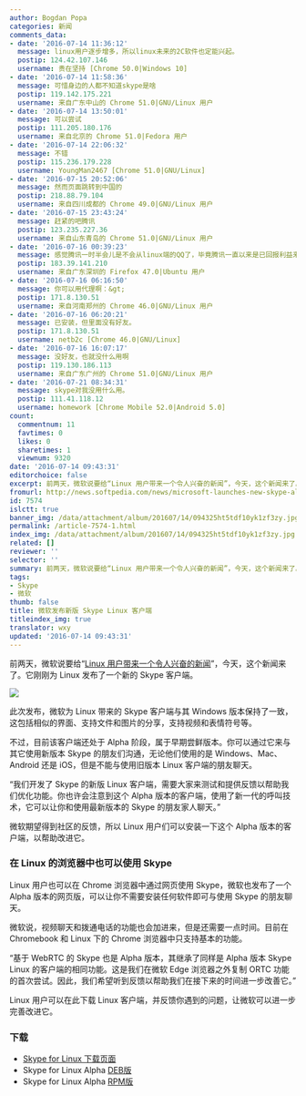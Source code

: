 ```yaml
---
author: Bogdan Popa
categories: 新闻
comments_data:
- date: '2016-07-14 11:36:12'
  message: linux用户逐步增多，所以linux未来的2C软件也定能兴起。
  postip: 124.42.107.146
  username: 贵在坚持 [Chrome 50.0|Windows 10]
- date: '2016-07-14 11:58:36'
  message: 可惜身边的人都不知道skype是啥
  postip: 119.142.175.221
  username: 来自广东中山的 Chrome 51.0|GNU/Linux 用户
- date: '2016-07-14 13:50:01'
  message: 可以尝试
  postip: 111.205.180.176
  username: 来自北京的 Chrome 51.0|Fedora 用户
- date: '2016-07-14 22:06:32'
  message: 不错
  postip: 115.236.179.228
  username: YoungMan2467 [Chrome 51.0|GNU/Linux]
- date: '2016-07-15 20:52:06'
  message: 然而页面跳转到中国的
  postip: 218.88.79.104
  username: 来自四川成都的 Chrome 49.0|GNU/Linux 用户
- date: '2016-07-15 23:43:24'
  message: 赶紧的吧腾讯
  postip: 123.235.227.36
  username: 来自山东青岛的 Chrome 51.0|GNU/Linux 用户
- date: '2016-07-16 00:39:23'
  message: 感觉腾讯一时半会儿是不会从linux端的QQ了，毕竟腾讯一直以来是已回报利益来计算的，此处@网易云音乐 @支付宝
  postip: 183.39.141.210
  username: 来自广东深圳的 Firefox 47.0|Ubuntu 用户
- date: '2016-07-16 06:16:50'
  message: 你可以用代理啊：&gt;
  postip: 171.8.130.51
  username: 来自河南郑州的 Chrome 46.0|GNU/Linux 用户
- date: '2016-07-16 06:20:21'
  message: 已安装，但里面没有好友。
  postip: 171.8.130.51
  username: netb2c [Chrome 46.0|GNU/Linux]
- date: '2016-07-16 16:07:17'
  message: 没好友，也就没什么用啊
  postip: 119.130.186.113
  username: 来自广东广州的 Chrome 51.0|GNU/Linux 用户
- date: '2016-07-21 08:34:31'
  message: skype对我没用什么用。
  postip: 111.41.118.12
  username: homework [Chrome Mobile 52.0|Android 5.0]
count:
  commentnum: 11
  favtimes: 0
  likes: 0
  sharetimes: 1
  viewnum: 9320
date: '2016-07-14 09:43:31'
editorchoice: false
excerpt: 前两天，微软说要给“Linux 用户带来一个令人兴奋的新闻”，今天，这个新闻来了。
fromurl: http://news.softpedia.com/news/microsoft-launches-new-skype-alpha-for-linux-506279.shtml
id: 7574
islctt: true
banner_img: /data/attachment/album/201607/14/094325ht5tdf10yk1zf3zy.jpg
permalink: /article-7574-1.html
index_img: /data/attachment/album/201607/14/094325ht5tdf10yk1zf3zy.jpg.thumb.jpg
related: []
reviewer: ''
selector: ''
summary: 前两天，微软说要给“Linux 用户带来一个令人兴奋的新闻”，今天，这个新闻来了。
tags:
- Skype
- 微软
thumb: false
title: 微软发布新版 Skype Linux 客户端
titleindex_img: true
translator: wxy
updated: '2016-07-14 09:43:31'
---
```


前两天，微软说要给“[Linux 用户带来一个令人兴奋的新闻](/article-7559-1.html)”，今天，这个新闻来了。它刚刚为 Linux 发布了一个新的 Skype 客户端。


![](/data/attachment/album/201607/14/094325ht5tdf10yk1zf3zy.jpg)


此次发布，微软为 Linux 带来的 Skype 客户端与其 Windows 版本保持了一致，这包括相似的界面、支持文件和图片的分享，支持视频和表情符号等。


不过，目前该客户端还处于 Alpha 阶段，属于早期尝鲜版本。你可以通过它来与其它使用新版本 Skype 的朋友们沟通，无论他们使用的是 Windows、Mac、Android 还是 iOS，但是不能与使用旧版本 Linux 客户端的朋友聊天。


“我们开发了 Skype 的新版 Linux 客户端，需要大家来测试和提供反馈以帮助我们优化功能。你也许会注意到这个 Alpha 版本的客户端，使用了新一代的呼叫技术，它可以让你和使用最新版本的 Skype 的朋友家人聊天。”


微软期望得到社区的反馈，所以 Linux 用户们可以安装一下这个 Alpha 版本的客户端，以帮助改进它。


### 在 Linux 的浏览器中也可以使用 Skype


Linux 用户也可以在 Chrome 浏览器中通过网页使用 Skype，微软也发布了一个 Alpha 版本的网页版，可以让你不需要安装任何软件即可与使用 Skype 的朋友聊天。 


微软说，视频聊天和拨通电话的功能也会加进来，但是还需要一点时间。目前在 Chromebook 和 Linux 下的 Chrome 浏览器中只支持基本的功能。


“基于 WebRTC 的 Skype 也是 Alpha 版本，其继承了同样是 Alpha 版本 Skype Linux 的客户端的相同功能。这是我们在微软 Edge 浏览器之外复制 ORTC 功能的首次尝试。因此，我们希望听到反馈以帮助我们在接下来的时间进一步改善它。”


Linux 用户可以在此下载 Linux 客户端，并反馈你遇到的问题，让微软可以进一步完善改进它。


### 下载


* [Skype for Linux 下载页面](https://community.skype.com/t5/Linux/bd-p/Linux?intcmp=blogs-_-generic-click-_-skype-for-linux-alpha-and-calling-on-chrome-and-chromebooks)
* Skype for Linux Alpha [DEB版](https://www.skype.com/en/download-skype/skype-for-linux/downloading-web/?type=weblinux-deb)
* Skype for Linux Alpha [RPM版](https://www.skype.com/en/download-skype/skype-for-linux/downloading-web/?type=weblinux-rpm)